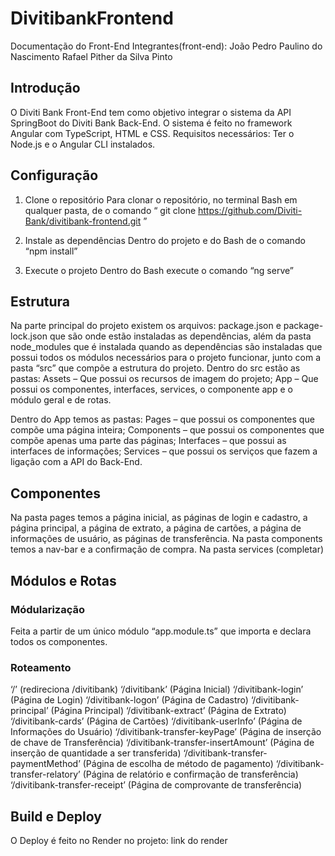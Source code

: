 # DivitibankFrontend

Documentação do Front-End
Integrantes(front-end):
João Pedro Paulino do Nascimento
Rafael Pither da Silva Pinto

## Introdução

O Diviti Bank Front-End tem como objetivo integrar o sistema da API SpringBoot do Diviti Bank Back-End. 
O sistema é feito no framework Angular com TypeScript, HTML e CSS.
Requisitos necessários:
Ter o Node.js e o Angular CLI instalados.


## Configuração

1.	Clone o repositório
Para clonar o repositório, no terminal Bash em qualquer pasta, de o comando “ git clone https://github.com/Diviti-Bank/divitibank-frontend.git ”

2.	Instale as dependências
Dentro do projeto e do Bash de o comando “npm install” 

3.	Execute o projeto
Dentro do Bash execute o comando “ng serve”


## Estrutura

Na parte principal do projeto existem os arquivos: package.json e package-lock.json que são onde estão instaladas as dependências, além da pasta node_modules que é instalada quando as dependências são instaladas que possui todos os módulos necessários para o projeto funcionar, junto com a pasta “src”  que compõe a estrutura do projeto.
Dentro do src estão as pastas:
Assets – Que possui os recursos de imagem do projeto;
App – Que possui os componentes, interfaces, services, o componente app e o módulo geral e de rotas.


Dentro do App temos as pastas:
Pages – que possui os componentes que compõe uma página inteira;
Components – que possui os componentes que compõe apenas uma parte das páginas;
Interfaces – que possui as interfaces de informações;
Services – que possui os serviços que fazem a ligação com a API do Back-End.


## Componentes

Na pasta pages temos a página inicial, as páginas de login e cadastro, a página principal, a página de extrato, a página de cartões, a página de informações de usuário, as páginas de transferência. 
Na pasta components temos a nav-bar e a confirmação de compra.
Na pasta services (completar)


## Módulos e Rotas
### Módularização

Feita a partir de um único módulo “app.module.ts” que importa e declara todos os componentes.

### Roteamento
‘/’ (redireciona /divitibank)
‘/divitibank’ (Página Inicial)
‘/divitibank-login’ (Página de Login)
‘/divitibank-logon’ (Página de Cadastro)
‘/divitibank-principal’ (Página Principal)
‘/divitibank-extract’ (Página de Extrato)
‘/divitibank-cards’ (Página de Cartões)
‘/divitibank-userInfo’ (Página de Informações do Usuário)
‘/divitibank-transfer-keyPage’ (Página de inserção de chave de Transferência)
‘/divitibank-transfer-insertAmount’ (Página de inserção de quantidade a ser transferida)
‘/divitibank-transfer-paymentMethod’ (Página de escolha de método de pagamento)
‘/divitibank-transfer-relatory’ (Página de relatório e confirmação de transferência)
‘/divitibank-transfer-receipt’ (Página de comprovante de transferência)


## Build e Deploy

O Deploy é feito no Render no projeto: link do render
